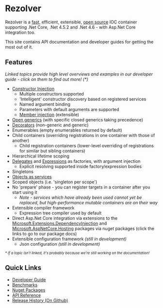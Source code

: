# Rezolver

Rezolver is a [fast](docs/benchmarks.md), efficient, extensible, [open source](https://github.com/ZolutionSoftware/Rezolver) IOC container supporting .Net 
Core, .Net 4.5.2 and .Net 4.6 - with Asp.Net Core integration too.

This site contains API documentation and developer guides for getting the most out of it.  

## Features

_Linked topics provide high level overviews and examples in our developer guide - click on them to find out more! (*)_

- [Constructor Injection](docs/constructor-injection/index.md)
  - Multiple constructors supported
  - 'Intelligent' constructor discovery based on registered services
  - Named argument binding
  - Parameters with default arguments are supported
  - [Member injection](docs/constructor-injection/member-binding.md) (extensible)
- [Open generics](docs/constructor-injection/generics.md) (with specific closed generics taking precedence)
- [Decorators](docs/decorators.md) (non-generic and generic)
- Enumerables (empty enumerables returned by default)
- Child containers (overriding registrations in one container with those of another)
  - Child registration containers (lower-level overriding of registrations for similar but sibling containers)
- Hierarchical lifetime scoping
- [Delegates](docs/delegates.md) and [Expressions](docs/expressions.md) as factories, with argument injection
  - Explicit resolving supported inside factory/expression bodies
- Singletons
- [Objects as services](docs/objects.md)
- Scoped objects (i.e. 'singleton per scope')
- No 'prepare' phase - you can register targets in a container after you start using it
  - *Note - services which have already been used cannot yet be replaced, but high-performance mutable containers are on their way*
- Extensible compiler framework
  - Expression tree compiler used by default
- Direct Asp.Net Core integration via extensions to the [Microsoft.Extensions.DependencyInjection](docs/nuget-packages/rezolver.microsoft.extensions.dependencyinjection.md) and 
[Microsoft.AspNetCore.Hosting](docs/nuget-packages/rezolver.microsoft.aspnetcore.hosting.md) packages via nuget packages (click the links to go to our package docs)
- Extensible configuration framework *(still in development)*
  - Json configuration *(still in development)*

_<small> * If a topic isn't linked, it's probably because we're still working on the documentation!</small>_

## Quick Links

- [Developer Guide](docs/index.md)
- [Benchmarks](docs/benchmarks.md)
- [Nuget Packages](docs/nuget-packages/index.md)
- [API Reference](api/index.md)
- [Release History (On Github)](https://github.com/ZolutionSoftware/Rezolver/releases)